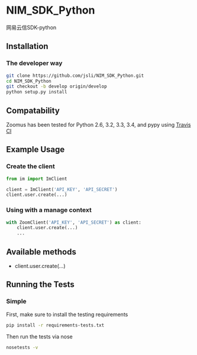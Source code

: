 # NIM_SDK_Python

网易云信SDK-python


Installation
------------

### The developer way

```sh
git clone https://github.com/jsli/NIM_SDK_Python.git
cd NIM_SDK_Python
git checkout -b develop origin/develop
python setup.py install
```

Compatability
-------------

Zoomus has been tested for Python 2.6, 3.2, 3.3, 3.4, and pypy using [Travis CI](https://travis-ci.org/actmd/zoomus)

Example Usage
-------------

### Create the client

```python
from im import ImClient

client = ImClient('API_KEY', 'API_SECRET')
client.user.create(...)
```

### Using with a manage context

```python
with ZoomClient('API_KEY', 'API_SECRET') as client:
    client.user.create(...)
    ...
```


Available methods
-----------------

* client.user.create(...)



Running the Tests
-----------------

### Simple

First, make sure to install the testing requirements

```sh
pip install -r requirements-tests.txt
```

Then run the tests via nose

```sh
nosetests -v
```

